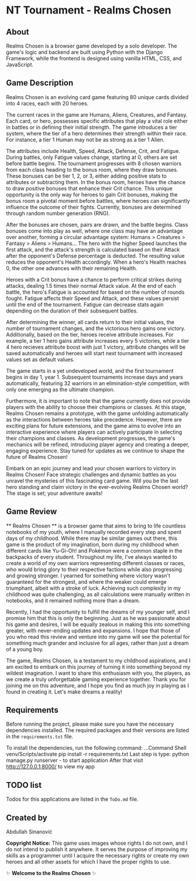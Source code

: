 # NT Tournament - Realms Chosen

## About

Realms Chosen is a browser game developed by a solo developer. The game's logic and backend are built using Python with the Django Framework, while the frontend is designed using vanilla HTML, CSS, and JavaScript.

## Game Description
Realms Chosen is an evolving card game featuring 80 unique cards divided into 4 races, each with 20 heroes.

The current races in the game are Humans, Aliens, Creatures, and Fantasy. Each card, or hero, possesses specific attributes that play a vital role either in battles or in defining their initial strength. The game introduces a tier system, where the tier of a hero determines their strength within their race. For instance, a tier 1 Human may not be as strong as a tier 1 Alien.

The attributes include Health, Speed, Attack, Defense, Crit, and Fatigue. During battles, only Fatigue values change, starting at 0, others are set before battle begins. The tournament progresses with 8 chosen warriors from each class heading to the bonus room, where they draw bonuses. These bonuses can be tier 1, 2, or 3, either adding positive stats to attributes or subtracting them. In the bonus room, heroes have the chance to draw positive bonuses that enhance their Crit chance. This unique opportunity is the only way for heroes to gain Crit bonuses, making the bonus room a pivotal moment before battles, where heroes can significantly influence the outcome of their fights. Currently, bonuses are determined through random number generation (RNG).

After the bonuses are chosen, pairs are drawn, and the battle begins. Class bonuses come into play as well, where one class may have an advantage over another, forming a circular advantage system: Humans > Creatures > Fantasy > Aliens > Humans... The hero with the higher Speed launches the first attack, and the attack's strength is calculated based on their Attack after the opponent's Defense percentage is deducted. The resulting value reduces the opponent's Health accordingly. When a hero's Health reaches 0, the other one advances with their remaining Health.

Heroes with a Crit bonus have a chance to perform critical strikes during attacks, dealing 1.5 times their normal Attack value. At the end of each battle, the hero's Fatigue is accounted for based on the number of rounds fought. Fatigue affects their Speed and Attack, and these values persist until the end of the tournament. Fatigue can decrease stats again depending on the duration of their subsequent battles.

After determining the winner, all cards return to their initial values, the number of tournament changes, and the victorious hero gains one victory. Additionally, based on the tier, heroes receive attribute increases. For example, a tier 1 hero gains attribute increases every 5 victories, while a tier 4 hero recieves attribute boost with just 1 victory, attribute changes will be saved automatically and heroes will start next tournament with increased values set as default values.

The game starts in a yet undeveloped world, and the first tournament begins in day 1, year 1. Subsequent tournaments increase days and years automatically, featuring 32 warriors in an elimination-style competition, with only one emerging as the ultimate champion.

Furthermore, it is important to note that the game currently does not provide players with the ability to choose their champions or classes. At this stage, Realms Chosen remains a prototype, with the game unfolding automatically as the interactions between heroes take precedence. However, there are exciting plans for future extensions, and the game aims to evolve into an interactive experience where players can actively participate in selecting their champions and classes. As development progresses, the game's mechanics will be refined, introducing player agency and creating a deeper, engaging experience. Stay tuned for updates as we continue to shape the future of Realms Chosen!

Embark on an epic journey and lead your chosen warriors to victory in Realms Chosen! Face strategic challenges and dynamic battles as you unravel the mysteries of this fascinating card game. Will you be the last hero standing and claim victory in the ever-evolving Realms Chosen world? The stage is set; your adventure awaits!

## Game Review
** Realms Chosen ** is a browser game that aims to bring to life countless notebooks of my youth, where I manually recorded every step and spent days of my childhood. While there may be similar games out there, this game is the product of my imagination, born during my childhood when different cards like Yu-Gi-Oh! and Pokémon were a common staple in the backpacks of every student.
Throughout my life, I've always wanted to create a world of my own warriors representing different classes or races, who would bring glory to their respective factions while also progressing and growing stronger. I yearned for something where victory wasn't guaranteed for the strongest, and where the weaker could emerge triumphant, albeit with a stroke of luck. Achieving such complexity in my childhood was quite challenging, as all calculations were manually written in notebooks, and it remained nothing more than a dream.

Recently, I had the opportunity to fulfill the dreams of my younger self, and I promise him that this is only the beginning. Just as he was passionate about his game and desires, I will be equally zealous in making this into something greater, with never-ending updates and expansions. I hope that those of you who read this review and venture into my game will see the potential for something much grander and inclusive for all ages, rather than just a dream of a young boy.

The game, Realms Chosen, is a testament to my childhood aspirations, and I am excited to embark on this journey of turning it into something beyond my wildest imagination. I want to share this enthusiasm with you, the players, as we create a truly unforgettable gaming experience together. Thank you for joining me on this adventure, and I hope you find as much joy in playing as I found in creating it. Let's make dreams a reality!

## Requirements
Before running the project, please make sure you have the necessary dependencies installed. The required packages and their versions are listed in the `requirements.txt` file.

To install the dependencies, run the following command:
...Command  Shell
venv/Scripts/activate
pip install -r requirements.txt
Last step is type: python manage.py runserver - to start application
After that visit http://127.0.0.1:8000/ to view my app

## TODO list
Todos for this applications are listed in the `ToDo.md` file.

## Created by
Abdullah Sinanović

**Copyright Notice:**
This game uses images whose rights I do not own, and I do not intend to publish it anywhere. It serves the purpose of improving my skills as a programmer until I acquire the necessary rights or create my own heroes and all other assets for which I have the proper rights to use.

:sparkles: **Welcome to the Realms Chosen** :sparkles:
